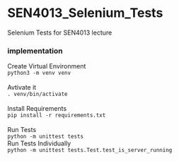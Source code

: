 # SEN4013_Selenium_Tests
Selenium Tests for SEN4013 lecture

### implementation<br>
Create Virtual Environment<br>
 `python3 -m venv venv`<br><br>
Avtivate it<br>
`. venv/bin/activate`<br><br>
Install Requirements<br>
 `pip install -r requirements.txt`<br><br>
Run Tests<br>
`python -m unittest tests`<br>
Run Tests Individually<br>
`python -m unittest tests.Test.test_is_server_running`

